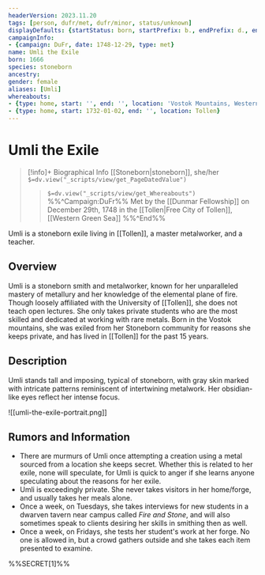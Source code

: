 ```yaml
---
headerVersion: 2023.11.20
tags: [person, dufr/met, dufr/minor, status/unknown]
displayDefaults: {startStatus: born, startPrefix: b., endPrefix: d., endStatus: died}
campaignInfo:
- {campaign: DuFr, date: 1748-12-29, type: met}
name: Umli the Exile
born: 1666
species: stoneborn
ancestry:
gender: female
aliases: [Umli]
whereabouts:
- {type: home, start: '', end: '', location: 'Vostok Mountains, Western Green Sea'}
- {type: home, start: 1732-01-02, end: '', location: Tollen}
---
```

# Umli the Exile
>[!info]+ Biographical Info
> [[Stoneborn|stoneborn]], she/her
> `$=dv.view("_scripts/view/get_PageDatedValue")`
>> `$=dv.view("_scripts/view/get_Whereabouts")`
>> %%^Campaign:DuFr%% Met by the [[Dunmar Fellowship]] on December 29th, 1748 in the [[Tollen|Free City of Tollen]], [[Western Green Sea]] %%^End%%

Umli is a stoneborn exile living in [[Tollen]], a master metalworker, and a teacher. 
## Overview

Umli is a stoneborn smith and metalworker, known for her unparalleled mastery of metallury and her knowledge of the elemental plane of fire. Though loosely affiliated with the University of [[Tollen]], she  does not teach open lectures. She only takes private students who are the most skilled and dedicated at working with rare metals. Born in the Vostok mountains, she was exiled from her Stoneborn community for reasons she keeps private, and has lived in [[Tollen]] for the past 15 years. 
## Description

Umli stands tall and imposing, typical of stoneborn, with gray skin marked with intricate patterns reminiscent of intertwining metalwork. Her obsidian-like eyes reflect her intense focus.

![[umli-the-exile-portrait.png]]

## Rumors and Information

- There are murmurs of Umli once attempting a creation using a metal sourced from a location she keeps secret. Whether this is related to her exile, none will speculate, for Umli is quick to anger if she learns anyone speculating about the reasons for her exile. 
- Umli is exceedingly private. She never takes visitors in her home/forge, and usually takes her meals alone.
- Once a week, on Tuesdays, she takes interviews for new students in a dwarven tavern near campus called *Fire and Stone*, and will also sometimes speak to clients desiring her skills in smithing then as well. 
- Once a week, on Fridays, she tests her student's work at her forge. No one is allowed in, but a crowd gathers outside and she takes each item presented to examine. 

%%SECRET[1]%%
